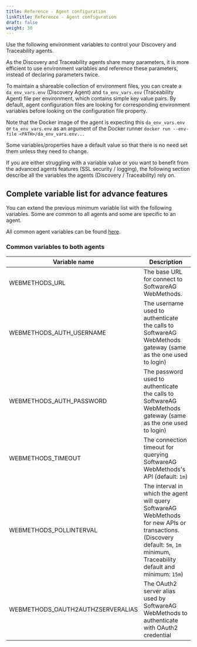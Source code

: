```yaml
---
title: Reference - Agent configuration
linkTitle: Reference - Agent configuration
draft: false
weight: 30
---
```

Use the following environment variables to control your Discovery and Traceability agents.

As the Discovery and Traceability agents share many parameters, it is more efficient to use environment variables and reference these parameters, instead of declaring parameters twice.

To maintain a shareable collection of environment files, you can create a `da_env_vars.env` (Discovery Agent) and `ta_env_vars.env` (Traceability Agent) file per environment, which contains simple key value pairs.  By default, agent configuration files are looking for corresponding environment variables before looking on the configuration file property.
  
Note that the Docker image of the agent is expecting this `da_env_vars.env` or `ta_env_vars.env` as an argument of the Docker runner `docker run --env-file <PATH>/da_env_vars.env...`

Some variables/properties have a default value so that there is no need set them unless they need to change.

If you are either struggling with a variable value or you want to benefit from the advanced agents features (SSL security / logging), the following section describe all the variables the agents (Discovery / Traceability) rely on.

## Complete variable list for advance features

You can extend the previous minimum variable list with the following variables. Some are common to all agents and some are specific to an agent.

All common agent variables can be found [here](/docs/connect_manage_environ/connected_agent_common_reference/agent-variables#agent-variables).

### Common variables to both agents

| Variable name                        | Description                                                                                                                                                                     |
| ------------------------------------ | ------------------------------------------------------------------------------------------------------------------------------------------------------------------------------- |
| WEBMETHODS_URL                       | The base URL for connect to SoftwareAG WebMethods.                                                                                                                              |
| WEBMETHODS_AUTH_USERNAME             | The username used to authenticate the calls to SoftwareAG WebMethods gateway (same as the one used to login)                                                                    |
| WEBMETHODS_AUTH_PASSWORD             | The password used to authenticate the calls to SoftwareAG WebMethods gateway (same as the one used to login)                                                                    |
| WEBMETHODS_TIMEOUT                   | The connection timeout for querying SoftwareAG WebMethods's API (default: `1m`)                                                                                                 |
| WEBMETHODS_POLLINTERVAL              | The interval in which the agent will query SoftwareAG WebMethods for new APIs or transactions. (Discovery default: `5m`, `1m` minimum, Traceability default and minimum: `15m`) |
| WEBMETHODS_OAUTH2AUTHZSERVERALIAS    | The OAuth2 server alias used by SoftwareAG WebMethods to authenticate with OAuth2 credential                                                                                    |